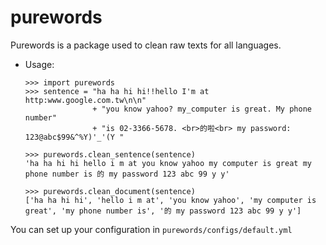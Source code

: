 # purewords
Purewords is a package used to clean raw texts for all languages. 

* Usage:

  ```
  >>> import purewords
  >>> sentence = "ha ha hi hi!!hello I'm at http:www.google.com.tw\n\n" 
                 + "you know yahoo? my_computer is great. My phone number"
                 + "is 02-3366-5678. <br>的啦<br> my password: 123@abc$99&^%Y)'_'(Y "
  
  >>> purewords.clean_sentence(sentence)
  'ha ha hi hi hello i m at you know yahoo my computer is great my phone number is 的 my password 123 abc 99 y y'
  
  >>> purewords.clean_document(sentence)
  ['ha ha hi hi', 'hello i m at', 'you know yahoo', 'my computer is great', 'my phone number is', '的 my password 123 abc 99 y y']
  ```

You can set up your configuration in `purewords/configs/default.yml`
